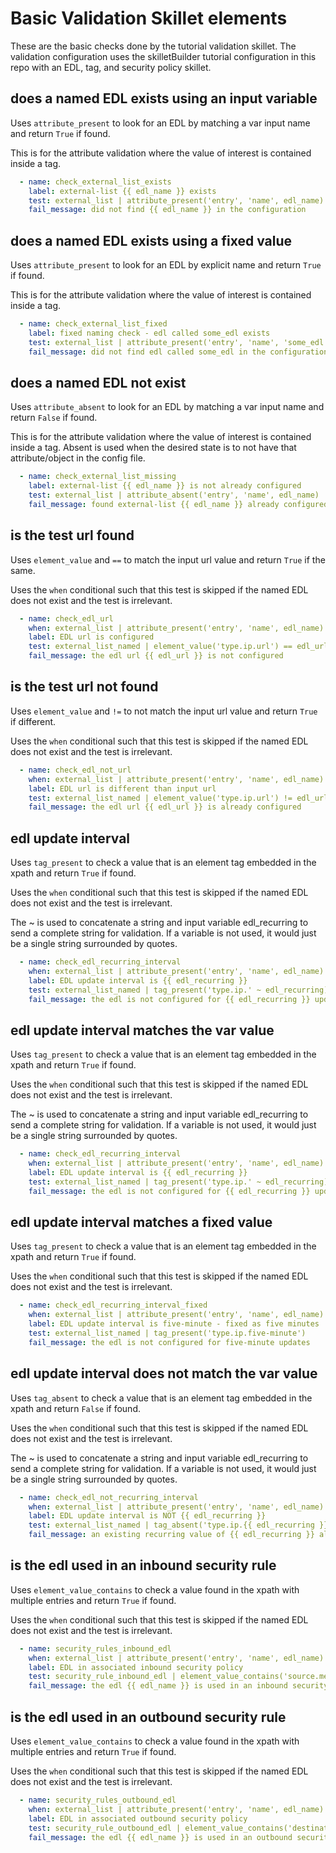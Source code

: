# Basic Validation Skillet elements

These are the basic checks done by the tutorial validation skillet.
The validation configuration uses the skilletBuilder tutorial configuration
in this repo with an EDL, tag, and security policy skillet.

## does a named EDL exists using an input variable

Uses `attribute_present` to look for an EDL by matching a var input name and return `True` if found.

This is for the attribute validation where the value of interest is contained inside a tag.

```yaml
  - name: check_external_list_exists
    label: external-list {{ edl_name }} exists
    test: external_list | attribute_present('entry', 'name', edl_name)
    fail_message: did not find {{ edl_name }} in the configuration
```

## does a named EDL exists using a fixed value

Uses `attribute_present` to look for an EDL by explicit name and return `True` if found. 

This is for the attribute validation where the value of interest is contained inside a tag.

```yaml
  - name: check_external_list_fixed
    label: fixed naming check - edl called some_edl exists
    test: external_list | attribute_present('entry', 'name', 'some_edl')
    fail_message: did not find edl called some_edl in the configuration
```

## does a named EDL not exist

Uses `attribute_absent` to look for an EDL by matching a var input name and return `False` if found.

This is for the attribute validation where the value of interest is contained inside a tag.
Absent is used when the desired state is to not have that attribute/object in the config file.

```yaml
  - name: check_external_list_missing
    label: external-list {{ edl_name }} is not already configured
    test: external_list | attribute_absent('entry', 'name', edl_name)
    fail_message: found external-list {{ edl_name }} already configured
```

## is the test url found

Uses `element_value`  and `==` to match the input url value and return `True` if the same.

Uses the `when` conditional such that this test is skipped if the named EDL
does not exist and the test is irrelevant.


```yaml
  - name: check_edl_url
    when: external_list | attribute_present('entry', 'name', edl_name)
    label: EDL url is configured
    test: external_list_named | element_value('type.ip.url') == edl_url
    fail_message: the edl url {{ edl_url }} is not configured
```

## is the test url not found

Uses `element_value` and `!=` to not match the input url value and return `True` if different.

Uses the `when` conditional such that this test is skipped if the named EDL
does not exist and the test is irrelevant.

```yaml
  - name: check_edl_not_url
    when: external_list | attribute_present('entry', 'name', edl_name)
    label: EDL url is different than input url
    test: external_list_named | element_value('type.ip.url') != edl_url
    fail_message: the edl url {{ edl_url }} is already configured
```

## edl update interval
Uses `tag_present` to check a value that is an element tag embedded in the xpath
and return `True` if found.

Uses the `when` conditional such that this test is skipped if the named EDL
does not exist and the test is irrelevant.

The ~ is used to concatenate a string and input variable edl_recurring to
send a complete string for validation. If a variable is not used, it would just
be a single string surrounded by quotes.

```yaml
  - name: check_edl_recurring_interval
    when: external_list | attribute_present('entry', 'name', edl_name)
    label: EDL update interval is {{ edl_recurring }}
    test: external_list_named | tag_present('type.ip.' ~ edl_recurring)
    fail_message: the edl is not configured for {{ edl_recurring }} updates
```

## edl update interval matches the var value
Uses `tag_present` to check a value that is an element tag embedded in the xpath
and return `True` if found.

Uses the `when` conditional such that this test is skipped if the named EDL
does not exist and the test is irrelevant.

The ~ is used to concatenate a string and input variable edl_recurring to
send a complete string for validation. If a variable is not used, it would just
be a single string surrounded by quotes.

```yaml
  - name: check_edl_recurring_interval
    when: external_list | attribute_present('entry', 'name', edl_name)
    label: EDL update interval is {{ edl_recurring }}
    test: external_list_named | tag_present('type.ip.' ~ edl_recurring)
    fail_message: the edl is not configured for {{ edl_recurring }} updates
```

## edl update interval matches a fixed value
Uses `tag_present` to check a value that is an element tag embedded in the xpath
and return `True` if found.

Uses the `when` conditional such that this test is skipped if the named EDL
does not exist and the test is irrelevant.

```yaml
  - name: check_edl_recurring_interval_fixed
    when: external_list | attribute_present('entry', 'name', edl_name)
    label: EDL update interval is five-minute - fixed as five minutes
    test: external_list_named | tag_present('type.ip.five-minute')
    fail_message: the edl is not configured for five-minute updates
```

## edl update interval does not match the var value
Uses `tag_absent` to check a value that is an element tag embedded in the xpath
and return `False` if found.

Uses the `when` conditional such that this test is skipped if the named EDL
does not exist and the test is irrelevant.

The ~ is used to concatenate a string and input variable edl_recurring to
send a complete string for validation. If a variable is not used, it would just
be a single string surrounded by quotes.

```yaml
  - name: check_edl_not_recurring_interval
    when: external_list | attribute_present('entry', 'name', edl_name)
    label: EDL update interval is NOT {{ edl_recurring }}
    test: external_list_named | tag_absent('type.ip.{{ edl_recurring }}')
    fail_message: an existing recurring value of {{ edl_recurring }} already exists
```

## is the edl used in an inbound security rule

Uses `element_value_contains` to check a value found in the xpath with multiple
entries and return `True` if found.

Uses the `when` conditional such that this test is skipped if the named EDL
does not exist and the test is irrelevant.

```yaml
  - name: security_rules_inbound_edl
    when: external_list | attribute_present('entry', 'name', edl_name)
    label: EDL in associated inbound security policy
    test: security_rule_inbound_edl | element_value_contains('source.member', edl_name)
    fail_message: the edl {{ edl_name }} is used in an inbound security rule
```

## is the edl used in an outbound security rule

Uses `element_value_contains` to check a value found in the xpath with multiple
entries and return `True` if found.

Uses the `when` conditional such that this test is skipped if the named EDL
does not exist and the test is irrelevant.

```yaml
  - name: security_rules_outbound_edl
    when: external_list | attribute_present('entry', 'name', edl_name)
    label: EDL in associated outbound security policy
    test: security_rule_outbound_edl | element_value_contains('destination.member', edl_name)
    fail_message: the edl {{ edl_name }} is used in an outbound security rule
```

